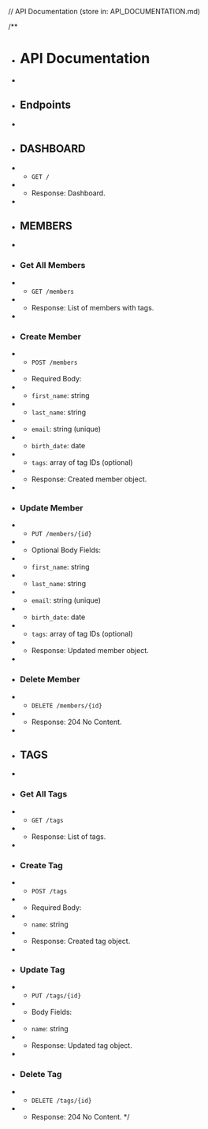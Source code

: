 // API Documentation (store in: API_DOCUMENTATION.md)

/**
 * # API Documentation
 * 
 * ## Endpoints
 * 
 * ## DASHBOARD
 * - `GET /`
 * - Response: Dashboard.
 * 
 * ## MEMBERS
 * 
 * ### Get All Members
 * - `GET /members`
 * - Response: List of members with tags.
 * 
 * ### Create Member
 * - `POST /members`
 * - Required Body:
 *   - `first_name`: string
 *   - `last_name`: string
 *   - `email`: string (unique)
 *   - `birth_date`: date
 *   - `tags`: array of tag IDs (optional)
 * - Response: Created member object.
 * 
 * ### Update Member
 * - `PUT /members/{id}`
 * - Optional Body Fields:
 *   - `first_name`: string
 *   - `last_name`: string
 *   - `email`: string (unique)
 *   - `birth_date`: date
 *   - `tags`: array of tag IDs (optional)
 * - Response: Updated member object.
 * 
 * ### Delete Member
 * - `DELETE /members/{id}`
 * - Response: 204 No Content.
 * 
 * ## TAGS
 * 
 * ### Get All Tags
 * - `GET /tags`
 * - Response: List of tags.
 * 
 * ### Create Tag
 * - `POST /tags`
 * - Required Body:
 *   - `name`: string
 * - Response: Created tag object.
 * 
 * ### Update Tag
 * - `PUT /tags/{id}`
 * - Body Fields:
 *   - `name`: string
 * - Response: Updated tag object.
 * 
 * ### Delete Tag
 * - `DELETE /tags/{id}`
 * - Response: 204 No Content.
 */